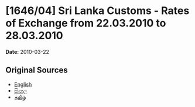 # [1646/04] Sri Lanka Customs - Rates of Exchange from 22.03.2010 to 28.03.2010

**Date:** 2010-03-22

## Original Sources

- [English](https://documents.gov.lk/view/extra-gazettes/2010/3/1646-04_E.pdf)
- [සිංහල](https://documents.gov.lk/view/extra-gazettes/2010/3/1646-04_S.pdf)
- [தமிழ்](https://documents.gov.lk/view/extra-gazettes/2010/3/1646-04_T.pdf)
